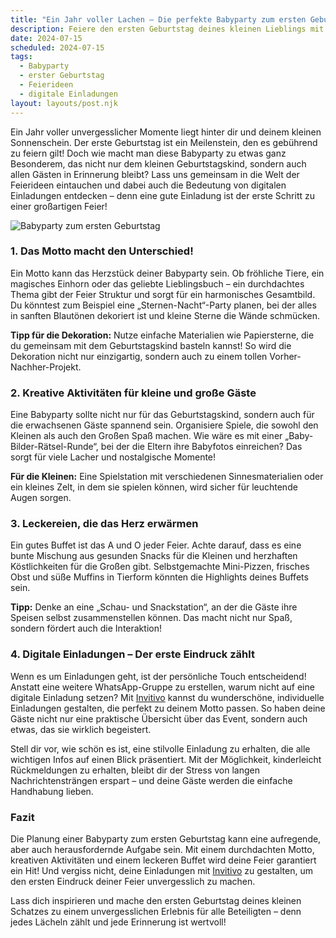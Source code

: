 ```yaml
---
title: "Ein Jahr voller Lachen – Die perfekte Babyparty zum ersten Geburtstag: Rückblick und Feierideen"
description: Feiere den ersten Geburtstag deines kleinen Lieblings mit einzigartigen Ideen und digitalen Einladungen, die das Fest unvergesslich machen.
date: 2024-07-15
scheduled: 2024-07-15
tags:
  - Babyparty
  - erster Geburtstag
  - Feierideen
  - digitale Einladungen
layout: layouts/post.njk
---
```


Ein Jahr voller unvergesslicher Momente liegt hinter dir und deinem kleinen Sonnenschein. Der erste Geburtstag ist ein Meilenstein, den es gebührend zu feiern gilt! Doch wie macht man diese Babyparty zu etwas ganz Besonderem, das nicht nur dem kleinen Geburtstagskind, sondern auch allen Gästen in Erinnerung bleibt? Lass uns gemeinsam in die Welt der Feierideen eintauchen und dabei auch die Bedeutung von digitalen Einladungen entdecken – denn eine gute Einladung ist der erste Schritt zu einer großartigen Feier!

![Babyparty zum ersten Geburtstag](/img/babyparty-erster-geburtstag.webp)

### 1. **Das Motto macht den Unterschied!**

Ein Motto kann das Herzstück deiner Babyparty sein. Ob fröhliche Tiere, ein magisches Einhorn oder das geliebte Lieblingsbuch – ein durchdachtes Thema gibt der Feier Struktur und sorgt für ein harmonisches Gesamtbild. Du könntest zum Beispiel eine „Sternen-Nacht“-Party planen, bei der alles in sanften Blautönen dekoriert ist und kleine Sterne die Wände schmücken.

**Tipp für die Dekoration:** Nutze einfache Materialien wie Papiersterne, die du gemeinsam mit dem Geburtstagskind basteln kannst! So wird die Dekoration nicht nur einzigartig, sondern auch zu einem tollen Vorher-Nachher-Projekt.

### 2. **Kreative Aktivitäten für kleine und große Gäste**

Eine Babyparty sollte nicht nur für das Geburtstagskind, sondern auch für die erwachsenen Gäste spannend sein. Organisiere Spiele, die sowohl den Kleinen als auch den Großen Spaß machen. Wie wäre es mit einer „Baby-Bilder-Rätsel-Runde“, bei der die Eltern ihre Babyfotos einreichen? Das sorgt für viele Lacher und nostalgische Momente!

**Für die Kleinen:** Eine Spielstation mit verschiedenen Sinnesmaterialien oder ein kleines Zelt, in dem sie spielen können, wird sicher für leuchtende Augen sorgen.

### 3. **Leckereien, die das Herz erwärmen**

Ein gutes Buffet ist das A und O jeder Feier. Achte darauf, dass es eine bunte Mischung aus gesunden Snacks für die Kleinen und herzhaften Köstlichkeiten für die Großen gibt. Selbstgemachte Mini-Pizzen, frisches Obst und süße Muffins in Tierform könnten die Highlights deines Buffets sein.

**Tipp:** Denke an eine „Schau- und Snackstation“, an der die Gäste ihre Speisen selbst zusammenstellen können. Das macht nicht nur Spaß, sondern fördert auch die Interaktion!

### 4. **Digitale Einladungen – Der erste Eindruck zählt**

Wenn es um Einladungen geht, ist der persönliche Touch entscheidend! Anstatt eine weitere WhatsApp-Gruppe zu erstellen, warum nicht auf eine digitale Einladung setzen? Mit [Invitivo](https://invitivo.com/) kannst du wunderschöne, individuelle Einladungen gestalten, die perfekt zu deinem Motto passen. So haben deine Gäste nicht nur eine praktische Übersicht über das Event, sondern auch etwas, das sie wirklich begeistert.

Stell dir vor, wie schön es ist, eine stilvolle Einladung zu erhalten, die alle wichtigen Infos auf einen Blick präsentiert. Mit der Möglichkeit, kinderleicht Rückmeldungen zu erhalten, bleibt dir der Stress von langen Nachrichtensträngen erspart – und deine Gäste werden die einfache Handhabung lieben. 

### **Fazit**

Die Planung einer Babyparty zum ersten Geburtstag kann eine aufregende, aber auch herausfordernde Aufgabe sein. Mit einem durchdachten Motto, kreativen Aktivitäten und einem leckeren Buffet wird deine Feier garantiert ein Hit! Und vergiss nicht, deine Einladungen mit [Invitivo](https://invitivo.com/) zu gestalten, um den ersten Eindruck deiner Feier unvergesslich zu machen.

Lass dich inspirieren und mache den ersten Geburtstag deines kleinen Schatzes zu einem unvergesslichen Erlebnis für alle Beteiligten – denn jedes Lächeln zählt und jede Erinnerung ist wertvoll!
